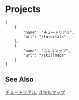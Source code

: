 # Projects

```codecard
[
    {
        "name": "チュートリアル",
        "url": "/tutorials"
    },
    {
        "name": "スキルマップ",
        "url": "/skillmaps"
    }
]
```

## See Also

[チュートリアル](/tutorials),
[スキルマップ](/skillmaps)

